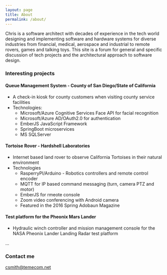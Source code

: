 ```yaml
---
layout: page
title: About
permalink: /about/
---
```


Chris is a software architect with decades of experience in the tech world designing and implementing software and hardware systems for diverse industries from financial, medical, aerospace and industrial to remote rovers, games and talking toys. This site is a forum for general and specific discussion of tech projects and the architectural approach to software design. 

### Interesting projects
#### Queue Management System - County of San Diego/State of California
  - A check-in kiosk for county customers when visiting county service facilities
  - Technologies:
    - Microsoft/Azure Cognitive Services Face API for facial recognition
    - Microsoft/Azure AD/OAuth2.0 for authentication
    - EmberJS JavaScript Framework
    - SpringBoot microservices
    - MS SQLServer
#### Tortoise Rover - Hardshell Laboratories
   - Internet based land rover to observe California Tortoises in their natural environment
   - Technologies
     - RasperryPI/Arduino - Robotics controllers and remote control encoder
     - MQTT for IP based command messaging (turn, camera PTZ and motor)
     - EmberJS for rmeote console
     - Zoom video conferencing with Android camera
     - Featured in the 2016 Spring Adobaun Magazine
#### Test platform for the Pheonix Mars Lander
  - Hydraulic winch controller and mission management console for the NASA Pheonix Lander Landing Radar test platform
  
  ...
### Contact me

[csmith@temecom.net](mailto:csmith@temecom.net)
